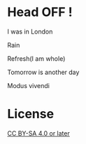 # Head OFF !

I was in London

Rain

Refresh(I am whole)

Tomorrow is another day

Modus vivendi

# License

[CC BY-SA 4.0 or later](by-sa.markdown)
